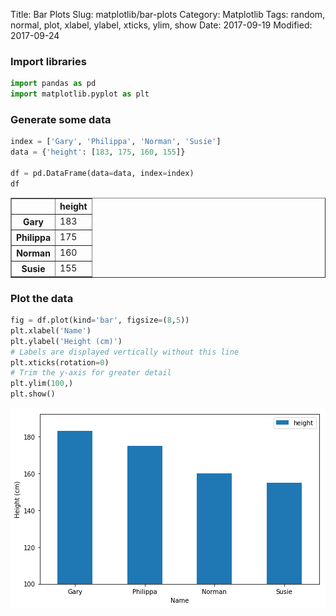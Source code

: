 Title: Bar Plots
Slug: matplotlib/bar-plots
Category: Matplotlib
Tags: random, normal, plot, xlabel, ylabel, xticks, ylim, show
Date: 2017-09-19
Modified: 2017-09-24

### Import libraries


```python
import pandas as pd
import matplotlib.pyplot as plt
```

### Generate some data


```python
index = ['Gary', 'Philippa', 'Norman', 'Susie']
data = {'height': [183, 175, 160, 155]}

df = pd.DataFrame(data=data, index=index)
df
```




<div>
<style scoped>
    .dataframe tbody tr th:only-of-type {
        vertical-align: middle;
    }

    .dataframe tbody tr th {
        vertical-align: top;
    }

    .dataframe thead th {
        text-align: right;
    }
</style>
<table border="1" class="dataframe">
  <thead>
    <tr style="text-align: right;">
      <th></th>
      <th>height</th>
    </tr>
  </thead>
  <tbody>
    <tr>
      <th>Gary</th>
      <td>183</td>
    </tr>
    <tr>
      <th>Philippa</th>
      <td>175</td>
    </tr>
    <tr>
      <th>Norman</th>
      <td>160</td>
    </tr>
    <tr>
      <th>Susie</th>
      <td>155</td>
    </tr>
  </tbody>
</table>
</div>



### Plot the data


```python
fig = df.plot(kind='bar', figsize=(8,5))
plt.xlabel('Name')
plt.ylabel('Height (cm)')
# Labels are displayed vertically without this line
plt.xticks(rotation=0)
# Trim the y-axis for greater detail
plt.ylim(100,)
plt.show()
```


![png](bar-plots_files/bar-plots_6_0.png)

